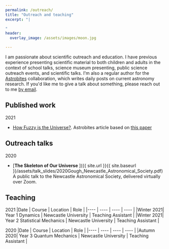 ```yaml
---
permalink: /outreach/
title: "Outreach and teaching"
excerpt: "|

"
header:
  overlay_image: /assets/images/moon.jpg

---
```

I am passionate about scientific outreach and education. I have previous experience presenting scientific material to both children and adults in the context of school talks, science museum presenting, public science outreach events, and scientific talks. I'm also a regular author for the [Astrobites](https://astrobites.org/) collaboration, which writes daily posts on current astronomy research. If you'd like me to give a talk about something, please reach out to me [by email](mailto:a.gough2@ncl.ac.uk).

## Published work
2021
* [How Fuzzy is the Universe?](https://astrobites.org/2021/01/23/fdm-from-21cm/). Astrobites article based on [this paper](https://arxiv.org/abs/1812.09760)

## Outreach talks
2020
* [**The Skeleton of Our Universe** ]({{ site.url }}{{ site.baseurl }}/assets/talk_slides/2020Gough_Newcastle_Astronomical_Society.pdf)
A public talk to the Newcastle Astronomical Society, delivered virtually over Zoom.


## Teaching
2021
|Date | Course | Location | Role |
|---- | ---- | ---- | ---- |
|Winter 2021| Year 1 Dynamics | Newcastle University | Teaching Assistant |
|Winter 2021| Year 2 Statistical Mechanics | Newcastle University | Teaching Assistant |

2020
|Date | Course | Location | Role |
|---- | ---- | ---- | ---- |
|Autumn 2020| Year 3 Quantum Mechanics | Newcastle University | Teaching Assistant |
